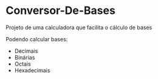 # Conversor-De-Bases

Projeto de uma calculadora que facilita o cálculo de bases

Podendo calcular bases:

- Decimais
- Binárias
- Octais
- Hexadecimais
